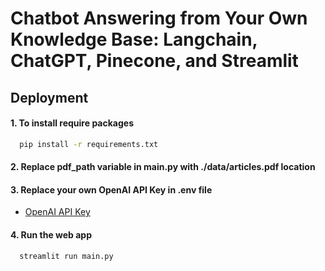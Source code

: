 # Chatbot Answering from Your Own Knowledge Base: Langchain, ChatGPT, Pinecone, and Streamlit

## Deployment

#### 1. To install require packages 

```bash
  pip install -r requirements.txt
```
#### 2. Replace pdf_path variable in main.py with ./data/articles.pdf location

#### 3. Replace your own OpenAI API Key in .env file
 - [OpenAI API Key](https://platform.openai.com)
 
#### 4. Run the web app
```bash
  streamlit run main.py
```
